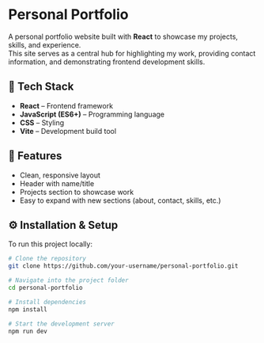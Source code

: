 # Personal Portfolio

A personal portfolio website built with **React** to showcase my projects, skills, and experience.  
This site serves as a central hub for highlighting my work, providing contact information, and demonstrating frontend development skills.

## 🚀 Tech Stack
- **React** – Frontend framework  
- **JavaScript (ES6+)** – Programming language  
- **CSS** – Styling  
- **Vite** – Development build tool  

## 📂 Features
- Clean, responsive layout  
- Header with name/title  
- Projects section to showcase work  
- Easy to expand with new sections (about, contact, skills, etc.)  

## ⚙️ Installation & Setup
To run this project locally:

```bash
# Clone the repository
git clone https://github.com/your-username/personal-portfolio.git

# Navigate into the project folder
cd personal-portfolio

# Install dependencies
npm install

# Start the development server
npm run dev
